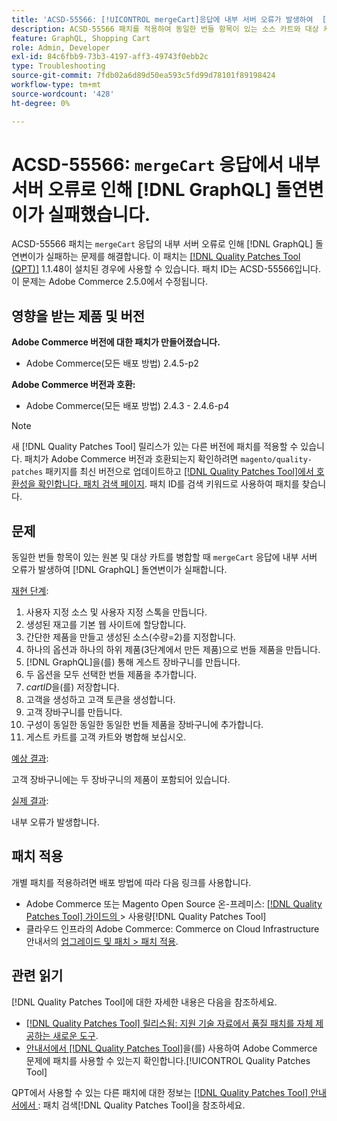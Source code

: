 ```yaml
---
title: 'ACSD-55566: [!UICONTROL mergeCart]응답에 내부 서버 오류가 발생하여  [!DNL GraphQL]  돌연변이가 실패합니다.'
description: ACSD-55566 패치를 적용하여 동일한 번들 항목이 있는 소스 카트와 대상 카트를 병합할 때 'mergeCart' 돌연변이가 실패하고  [!DNL GraphQL] 응답의 내부 서버 오류가 발생하는 Adobe Commerce 문제를 해결합니다.
feature: GraphQL, Shopping Cart
role: Admin, Developer
exl-id: 84c6fbb9-73b3-4197-aff3-49743f0ebb2c
type: Troubleshooting
source-git-commit: 7fdb02a6d89d50ea593c5fd99d78101f89198424
workflow-type: tm+mt
source-wordcount: '428'
ht-degree: 0%

---
```


# ACSD-55566: `mergeCart` 응답에서 내부 서버 오류로 인해 [!DNL GraphQL] 돌연변이가 실패했습니다.

ACSD-55566 패치는 `mergeCart` 응답의 내부 서버 오류로 인해 [!DNL GraphQL] 돌연변이가 실패하는 문제를 해결합니다. 이 패치는 [[!DNL Quality Patches Tool (QPT)]](https://experienceleague.adobe.com/ko/docs/commerce-operations/tools/quality-patches-tool/quality-patches-tool-to-self-serve-quality-patches) 1.1.48이 설치된 경우에 사용할 수 있습니다. 패치 ID는 ACSD-55566입니다. 이 문제는 Adobe Commerce 2.5.0에서 수정됩니다.

## 영향을 받는 제품 및 버전

**Adobe Commerce 버전에 대한 패치가 만들어졌습니다.**

* Adobe Commerce(모든 배포 방법) 2.4.5-p2

**Adobe Commerce 버전과 호환:**

* Adobe Commerce(모든 배포 방법) 2.4.3 - 2.4.6-p4

>[!NOTE]
>
>새 [!DNL Quality Patches Tool] 릴리스가 있는 다른 버전에 패치를 적용할 수 있습니다. 패치가 Adobe Commerce 버전과 호환되는지 확인하려면 `magento/quality-patches` 패키지를 최신 버전으로 업데이트하고 [[!DNL Quality Patches Tool]에서 호환성을 확인합니다. 패치 검색 페이지](https://experienceleague.adobe.com/tools/commerce-quality-patches/index.html?lang=ko). 패치 ID를 검색 키워드로 사용하여 패치를 찾습니다.

## 문제

동일한 번들 항목이 있는 원본 및 대상 카트를 병합할 때 `mergeCart` 응답에 내부 서버 오류가 발생하여 [!DNL GraphQL] 돌연변이가 실패합니다.

<u>재현 단계</u>:

1. 사용자 지정 소스 및 사용자 지정 스톡을 만듭니다.
1. 생성된 재고를 기본 웹 사이트에 할당합니다.
1. 간단한 제품을 만들고 생성된 소스(수량=2)를 지정합니다.
1. 하나의 옵션과 하나의 하위 제품(3단계에서 만든 제품)으로 번들 제품을 만듭니다.
1. [!DNL GraphQL]을(를) 통해 게스트 장바구니를 만듭니다.
1. 두 옵션을 모두 선택한 번들 제품을 추가합니다.
1. *cartID*&#x200B;을(를) 저장합니다.
1. 고객을 생성하고 고객 토큰을 생성합니다.
1. 고객 장바구니를 만듭니다.
1. 구성이 동일한 동일한 동일한 번들 제품을 장바구니에 추가합니다.
1. 게스트 카트를 고객 카트와 병합해 보십시오.

<u>예상 결과</u>:

고객 장바구니에는 두 장바구니의 제품이 포함되어 있습니다.

<u>실제 결과</u>:

내부 오류가 발생합니다.

## 패치 적용

개별 패치를 적용하려면 배포 방법에 따라 다음 링크를 사용합니다.

* Adobe Commerce 또는 Magento Open Source 온-프레미스: [[!DNL Quality Patches Tool]  가이드의 &#x200B;](/help/tools/quality-patches-tool/usage.md)> 사용량[!DNL Quality Patches Tool]
* 클라우드 인프라의 Adobe Commerce: Commerce on Cloud Infrastructure 안내서의 [업그레이드 및 패치 > 패치 적용](https://experienceleague.adobe.com/docs/commerce-cloud-service/user-guide/develop/upgrade/apply-patches.html?lang=ko).

## 관련 읽기

[!DNL Quality Patches Tool]에 대한 자세한 내용은 다음을 참조하세요.

* [[!DNL Quality Patches Tool] 릴리스됨: 지원 기술 자료에서 품질 패치를 자체 제공하는 새로운 도구](https://experienceleague.adobe.com/ko/docs/commerce-operations/tools/quality-patches-tool/quality-patches-tool-to-self-serve-quality-patches).
* [&#x200B; 안내서에서  [!DNL Quality Patches Tool]](/help/tools/quality-patches-tool/patches-available-in-qpt/check-patch-for-magento-issue-with-magento-quality-patches.md)을(를) 사용하여 Adobe Commerce 문제에 패치를 사용할 수 있는지 확인합니다.[!UICONTROL Quality Patches Tool]


QPT에서 사용할 수 있는 다른 패치에 대한 정보는 [[!DNL Quality Patches Tool] 안내서에서 &#x200B;](https://experienceleague.adobe.com/tools/commerce-quality-patches/index.html?lang=ko): 패치 검색[!DNL Quality Patches Tool]을 참조하세요.
